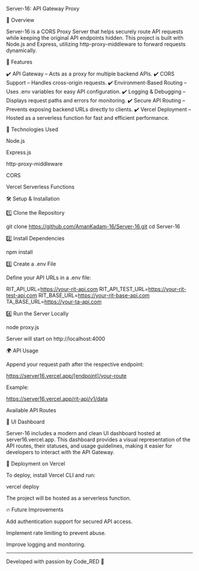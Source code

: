 Server-16: API Gateway Proxy



📌 Overview

Server-16 is a CORS Proxy Server that helps securely route API requests while keeping the original API endpoints hidden. This project is built with Node.js and Express, utilizing http-proxy-middleware to forward requests dynamically.

🚀 Features

✔️ API Gateway – Acts as a proxy for multiple backend APIs.
✔️ CORS Support – Handles cross-origin requests.
✔️ Environment-Based Routing – Uses .env variables for easy API configuration.
✔️ Logging & Debugging – Displays request paths and errors for monitoring.
✔️ Secure API Routing – Prevents exposing backend URLs directly to clients.
✔️ Vercel Deployment – Hosted as a serverless function for fast and efficient performance.

🔧 Technologies Used

Node.js

Express.js

http-proxy-middleware

CORS

Vercel Serverless Functions


🛠 Setup & Installation

1️⃣ Clone the Repository

git clone https://github.com/AmanKadam-16/Server-16.git
cd Server-16

2️⃣ Install Dependencies

npm install

3️⃣ Create a .env File

Define your API URLs in a .env file:

RIT_API_URL=https://your-rit-api.com
RIT_API_TEST_URL=https://your-rit-test-api.com
RIT_BASE_URL=https://your-rit-base-api.com
TA_BASE_URL=https://your-ta-api.com

4️⃣ Run the Server Locally

node proxy.js

Server will start on http://localhost:4000

🌍 API Usage

Append your request path after the respective endpoint:

https://server16.vercel.app/[endpoint]/your-route

Example:

https://server16.vercel.app/rit-api/v1/data

Available API Routes

📸 UI Dashboard

Server-16 includes a modern and clean UI dashboard hosted at server16.vercel.app.
This dashboard provides a visual representation of the API routes, their statuses, and usage guidelines, making it easier for developers to interact with the API Gateway.

🚀 Deployment on Vercel

To deploy, install Vercel CLI and run:

vercel deploy

The project will be hosted as a serverless function.

🔥 Future Improvements

Add authentication support for secured API access.

Implement rate limiting to prevent abuse.

Improve logging and monitoring.



---

Developed with passion by Code_RED 🌿
